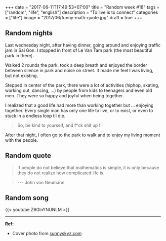 +++
date = "2017-06-11T17:49:53+07:00"
title = "Random week #18"
tags = ["random", "life", "english"]
description = "To live is to connect"
categories = ["life"]
image = "2017/06/funny-math-quote.jpg"
draft = true
+++

## Random nights

Last wednesday night, after having dinner, going around and enjoying traffic jam in Sai Gon. I stopped in front of Le Van Tam park (the most beautiful park in there).

Walked 2 rounds the park, took a deep breath and enjoyed the border between silence in park and noise on street. It made me feel I was living, but not existing.

Stepped in center of the park, there were a lot of activities (hiphop, skating, working out, dancing, ...) by people from kids to teenagers and even old men. They were so happy and joyful when being together.

I realized that a good life had more than working together but ... enjoying together. Every single man has only one life to live, or to exist, or even to stuck in a endless loop til die.

> So, be kind to yourself, and f*ck shit up !

After that night, I often go to the park to walk and to enjoy my living moment with the people.

## Random quote

> If people do not believe that mathematics is simple, it is only because they do not realize how complicated life is.

> --- John von Neumann

## Random song

{{< youtube Z9GlnYNUNLM >}}

---------------------------------

**Ref:**

- Cover photo from [sunnyskyz.com](http://www.sunnyskyz.com/images/webpics/2012-10/5i5ai-funny-math-quote.jpg)